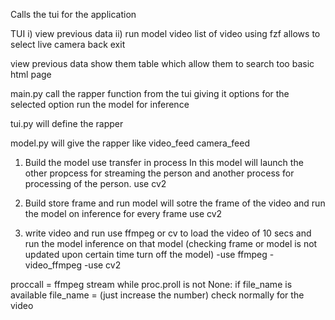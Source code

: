Calls the tui for the application 

TUI 
 i) view previous data
 ii) run model
    video
        list of video using fzf allows to select
    live camera
    back
exit

view previous data 
 show them table which allow them to search too
 basic html page

main.py
    call the rapper function from the tui giving it options
    for the selected option run the model for inference

tui.py
    will define the rapper

model.py will give the rapper like 
    video_feed
    camera_feed
    
1. Build the model use transfer in process
	In this model will launch the other propcess for streaming the person and another process for processing of the person. 
	 	use cv2
	
2. Build store frame and run model
	will sotre the frame of the video and run the model on inference for every frame
		use cv2
	
3. write video and run
	use ffmpeg or cv to load the video of 10 secs and run the model inference on that model (checking frame or model is not updated upon certain time turn off the model)
		-use ffmpeg - video_ffmpeg
		-use cv2







proccall =  ffmpeg stream
while proc.proll is not None:
    if file_name is available
        file_name = (just increase the number)
            check normally for the video